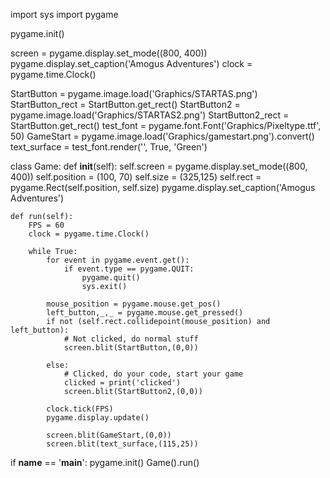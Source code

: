 import sys
import pygame


pygame.init()
    
screen = pygame.display.set_mode((800, 400))
pygame.display.set_caption('Amogus Adventures')
clock = pygame.time.Clock()


StartButton = pygame.image.load('Graphics/STARTAS.png')
StartButton_rect = StartButton.get_rect()
StartButton2 = pygame.image.load('Graphics/STARTAS2.png')
StartButton2_rect = StartButton.get_rect()
test_font = pygame.font.Font('Graphics/Pixeltype.ttf', 50)
GameStart = pygame.image.load('Graphics/gamestart.png').convert()
text_surface = test_font.render('', True, 'Green')


class Game:
    def __init__(self):
        self.screen = pygame.display.set_mode((800, 400))
        self.position = (100, 70)
        self.size = (325,125)
        self.rect = pygame.Rect(self.position, self.size)
        pygame.display.set_caption('Amogus Adventures')

    def run(self):
        FPS = 60
        clock = pygame.time.Clock()
    
        while True:
            for event in pygame.event.get():
                if event.type == pygame.QUIT:
                    pygame.quit()
                    sys.exit()
 
            mouse_position = pygame.mouse.get_pos()
            left_button,_,_ = pygame.mouse.get_pressed()
            if not (self.rect.collidepoint(mouse_position) and left_button):
                # Not clicked, do normal stuff
                screen.blit(StartButton,(0,0))
                    
            else:
                # Clicked, do your code, start your game
                clicked = print('clicked')
                screen.blit(StartButton2,(0,0))

            clock.tick(FPS)
            pygame.display.update()

            screen.blit(GameStart,(0,0))
            screen.blit(text_surface,(115,25))


            
if __name__ == '__main__':
    pygame.init()
    Game().run()
